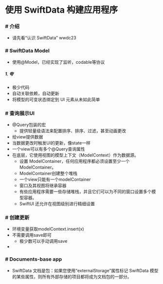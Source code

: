 # 使用 SwiftData 构建应用程序

### # 介绍
* 请先看“认识 SwiftData” wwdc23

### # SwiftData Model
* 使用@Model，已经实现了监听，codable等协议

##### 1. 夸
* 极少代码
* 自动关联依赖，自动更新
* 将模型的可变状态绑定到 UI 元素从未如此简单

### # 查询展示UI
* @Query包装的宏
	* 提供轻量级语法来配置排序、排序、过滤，甚至动画更改
* 给view提供数据
* 当数据更改时触发UI的更新，像state一样
* 一个view可以有多个@Query查询属性
* 在底层，它使用视图的模型上下文（ModelContext）作为数据源。
	* 设置 ModelContainer，任何应用程序都必须设置至少一个 ModelContainer。
	* ModelContainer创建整个堆栈
	* 一个view只能有一个modelContainer
	* 窗口及其视图将继承容器
	* 有些应用程序需要一些存储堆栈，并且它们可以为不同的窗口设置多个模型容器。
	* SwiftUI 还允许在视图级别进行精细设置

### # 创建更新
* 环境变量获取modelContext.insert(x)
* 不需要调用save即可
	* 极少数可以手动调用save
* 


### # Documents-base app

* SwiftData 文档是包：如果您使用“externalStorage”属性标记 SwiftData 模型的某些属性，则所有外部存储的项目都将成为文档包的一部分。